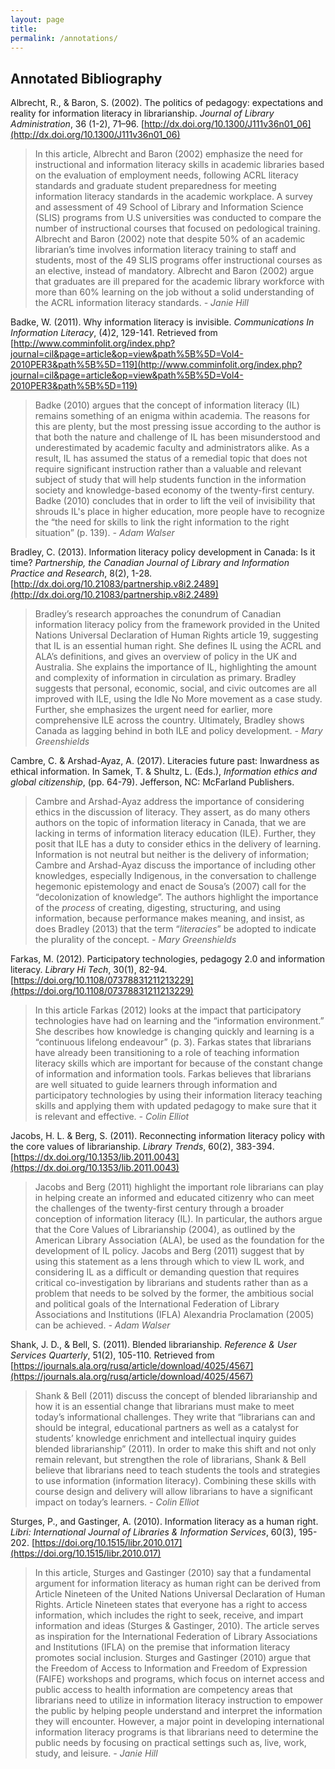 ```yaml
---
layout: page
title: 
permalink: /annotations/
---
```


## Annotated Bibliography

Albrecht, R., & Baron, S. (2002). The politics of pedagogy: expectations and reality for information literacy in librarianship. *Journal of Library Administration*, 36 (1-2), 71–96. [http://dx.doi.org/10.1300/J111v36n01_06](http://dx.doi.org/10.1300/J111v36n01_06)

> In this article, Albrecht and Baron (2002) emphasize the need for instructional and information literacy skills in academic libraries based on the evaluation of employment needs, following ACRL literacy standards and graduate student preparedness for meeting information literacy standards in the academic workplace. A survey and assessment of 49 School of Library and Information Science (SLIS) programs from U.S universities was conducted to compare the number of instructional courses that focused on pedological training. Albrecht and Baron (2002) note that despite 50% of an academic librarian’s time involves information literacy training to staff and students, most of the 49 SLIS programs offer instructional courses as an elective, instead of mandatory. Albrecht and Baron (2002) argue that graduates are ill prepared for the academic library workforce with more than 60% learning on the job without a solid understanding of the ACRL information literacy standards. *- Janie Hill*

Badke, W. (2011). Why information literacy is invisible. *Communications In Information Literacy*, (4)2, 129-141. Retrieved from [http://www.comminfolit.org/index.php?journal=cil&page=article&op=view&path%5B%5D=Vol4-2010PER3&path%5B%5D=119](http://www.comminfolit.org/index.php?journal=cil&page=article&op=view&path%5B%5D=Vol4-2010PER3&path%5B%5D=119)

> Badke (2010) argues that the concept of information literacy (IL) remains something of an enigma within academia. The reasons for this are plenty, but the most pressing issue according to the author is that both the nature and challenge of IL has been misunderstood and underestimated by academic faculty and administrators alike. As a result, IL has assumed the status of a remedial topic that does not require significant instruction rather than a valuable and relevant subject of study that will help students function in the information society and knowledge-based economy of the twenty-first century. Badke (2010) concludes that in order to lift the veil of invisibility that shrouds IL's place in higher education, more people have to recognize the “the need for skills to link the right information to the right situation” (p. 139). *- Adam Walser*

Bradley, C.  (2013).  Information literacy policy development in Canada: Is it time?  *Partnership, the Canadian Journal of Library and Information Practice and Research*, 8(2), 1-28. [http://dx.doi.org/10.21083/partnership.v8i2.2489](http://dx.doi.org/10.21083/partnership.v8i2.2489) 

> Bradley’s research approaches the conundrum of Canadian information literacy policy from the framework provided in the United Nations Universal Declaration of Human Rights article 19, suggesting that IL is an essential human right. She defines IL using the ACRL and ALA’s definitions, and gives an overview of policy in the UK and Australia. She explains the importance of IL, highlighting the amount and complexity of information in circulation as primary. Bradley suggests that personal, economic, social, and civic outcomes are all improved with ILE, using the Idle No More movement as a case study. Further, she emphasizes the urgent need for earlier, more comprehensive ILE across the country. Ultimately, Bradley shows Canada as lagging behind in both ILE and policy development. *- Mary Greenshields*

Cambre, C. & Arshad-Ayaz, A. (2017). Literacies future past: Inwardness as ethical information. In Samek, T. & Shultz, L. (Eds.), *Information ethics and global citizenship*, (pp. 64-79). Jefferson, NC: McFarland Publishers.  

> Cambre and Arshad-Ayaz address the importance of considering ethics in the discussion of literacy.  They assert, as do many others authors on the topic of information literacy in Canada, that we are lacking in terms of information literacy education (ILE). Further, they posit that ILE has a duty to consider ethics in the delivery of learning. Information is not neutral but neither is the delivery of information; Cambre and Arshad-Ayaz discuss the importance of including other knowledges, especially Indigenous, in the conversation to challenge hegemonic epistemology and enact de Sousa’s (2007) call for the “decolonization of knowledge”. The authors highlight the importance of the *process* of creating, digesting, structuring, and using information, because performance makes meaning, and insist, as does Bradley (2013) that the term “*literacies*” be adopted to indicate the plurality of the concept. *- Mary Greenshields*

Farkas, M. (2012). Participatory technologies, pedagogy 2.0 and information literacy. *Library Hi Tech*, 30(1), 82-94.  [https://doi.org/10.1108/07378831211213229](https://doi.org/10.1108/07378831211213229)

> In this article Farkas (2012) looks at the impact that participatory technologies have had on learning and the “information environment.”  She describes how knowledge is changing quickly and learning is a “continuous lifelong endeavour” (p. 3).  Farkas states that librarians have already been transitioning to a role of teaching information literacy skills which are important for because of the constant change of information and information tools.  Farkas believes that librarians are well situated to guide learners through information and participatory technologies by using their information literacy teaching skills and applying them with updated pedagogy to make sure that it is relevant and effective. *- Colin Elliot*

Jacobs, H. L. & Berg, S. (2011). Reconnecting information literacy policy with the core values of librarianship. *Library Trends*, 60(2), 383-394. [https://dx.doi.org/10.1353/lib.2011.0043](https://dx.doi.org/10.1353/lib.2011.0043)

> Jacobs and Berg (2011) highlight the important role librarians can play in helping create an informed and educated citizenry who can meet the challenges of the twenty-first century through a broader conception of information literacy (IL). In particular, the authors argue that the Core Values of Librarianship (2004), as outlined by the American Library Association (ALA), be used as the foundation for the development of IL policy. Jacobs and Berg (2011) suggest that by using this statement as a lens through which to view IL work, and considering IL as a difficult or demanding question that requires critical co-investigation by librarians and students rather than as a problem that needs to be solved by the former, the ambitious social and political goals of the International Federation of Library Associations and Institutions (IFLA) Alexandria Proclamation (2005) can be achieved. *- Adam Walser*

Shank, J. D., & Bell, S. (2011). Blended librarianship. *Reference & User Services Quarterly*, 51(2), 105-110. Retrieved from [https://journals.ala.org/rusq/article/download/4025/4567](https://journals.ala.org/rusq/article/download/4025/4567)

> Shank & Bell (2011) discuss the concept of blended librarianship and how it is an essential change that librarians must make to meet today’s informational challenges.  They write that “librarians can and should be integral, educational partners as well as a catalyst for students’ knowledge enrichment and intellectual inquiry guides blended librarianship” (2011).  In order to make this shift and not only remain relevant, but strengthen the role of librarians, Shank & Bell believe that librarians need to teach students the tools and strategies to use information (information literacy).  Combining these skills with course design and delivery will allow librarians to have a significant impact on today’s learners. *- Colin Elliot*

Sturges, P., and Gastinger, A. (2010). Information literacy as a human right. *Libri: International Journal of Libraries & Information Services*, 60(3), 195-202. [https://doi.org/10.1515/libr.2010.017](https://doi.org/10.1515/libr.2010.017)

> In this article, Sturges and Gastinger (2010) say that a fundamental argument for information literacy as human right can be derived from Article Nineteen of the United Nations Universal Declaration of Human Rights. Article Nineteen states that everyone has a right to access information, which includes the right to seek, receive, and impart information and ideas (Sturges & Gastinger, 2010). The article serves as inspiration for the International Federation of Library Associations and Institutions (IFLA) on the premise that information literacy promotes social inclusion. Sturges and Gastinger (2010) argue that the Freedom of Access to Information and Freedom of Expression (FAIFE) workshops and programs, which focus on internet access and public access to health information are competency areas that librarians need to utilize in information literacy instruction to empower the public by helping people understand and interpret the information they will encounter. However, a major point in developing international information literacy programs is that librarians need to determine the public needs by focusing on practical settings such as, live, work, study, and leisure. *- Janie Hill*
